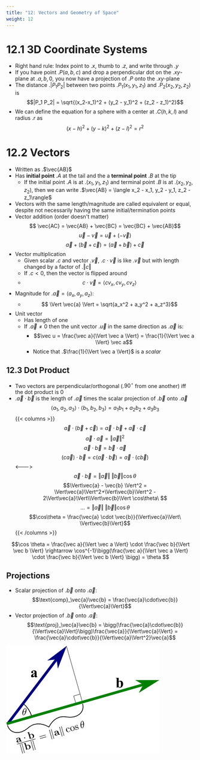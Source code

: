 ```yaml
---
title: "12: Vectors and Geometry of Space"
weight: 12
---
```



# 12.1 3D Coordinate Systems

- Right hand rule: Index point to .$x$, thumb to .$z$, and write through .$y$
- If you have point .$P(a,b,c)$ and drop a perpendicular dot on the .$xy$-plane at .$a,b,0$, you now have a projection of .$P$ onto the .$xy$-plane
- The distance .$|P_1 P_2|$ between two points .$P_1(x_1, y_1, z_1)$ and .$P_2(x_2, y_2, z_2)$ is
  $$|P_1 P_2| = \sqrt{(x_2-x_1)^2 + (y_2 - y_1)^2 + (z_2 - z_1)^2}$$
- We can define the equation for a sphere with a center at .$C(h,k,l)$ and radius .$r$ as
  $$(x-h)^2 + (y-k)^2 + (z-l)^2 = r^2$$

# 12.2 Vectors

- Written as .$\vec{AB}$
- Has **initial point** .$A$ at the tail and the a **terminal point** .$B$ at the tip
    - If the initial point .$A$ is at .$(x_1, y_1, z_1)$ and terminal point .$B$ is at .$(x_2, y_2, z_2)$, then we can write .$\vec{AB} = \langle x_2 - x_1, y_2 - y_1, z_2 - z_1\rangle$
- Vectors with the same length/magnitude are called equivalent or equal, despite not necessarily having  the same initial/termination points
- Vector addition (order doesn't matter)
  $$ \vec{AC} = \vec{AB} + \vec{BC} = \vec{BC} + \vec{AB}$$
  $$ \vec{u} - \vec{v} = \vec{u} + (- \vec{v})$$
  $$ \vec{a} + (\vec b + \vec c) = (\vec a + \vec b) + \vec c$$
- Vector multiplication
    - Given scalar .$c$ and vector .$\vec{v}$, .$c\cdot\vec{v}$ is like .$\vec{v}$ but with length changed by a factor of .$\Vert c\Vert$
    - If .$c<0$, then the vector is flipped around
    - $$c\cdot\vec{v} = \langle cv_x, cv_y, cv_z\rangle$$
- Magnitude for .$\vec{a} = \langle a_x, a_y, a_z \rangle$:
    - $$ \Vert \vec{a} \Vert = \sqrt{a_x^2 + a_y^2 + a_z^3}$$
- Unit vector
    - Has length of one
    - If .$\vec a \neq 0$ then the unit vector .$\vec u$ in the same direction as .$\vec a$ is:
        - $$\vec u = \frac{\vec a}{\Vert \vec a \Vert} = \frac{1}{\Vert \vec a \Vert} \vec a$$
        - Notice that .$\frac{1}{\Vert \vec a \Vert}$ is a *scalar*

## 12.3 Dot Product

- Two vectors are perpendicular/orthogonal (.$90^\circ$ from one another) iff the dot product is 0
- .$\vec{a} \cdot \vec{b}$ is the length of .$\vec{a}$ times the scalar projection of .$\vec{b}$ onto .$\vec{a}$
$$\langle a_1, a_2, a_3 \rangle \cdot \langle b_1, b_2, b_3 \rangle = a_1b_1 + a_2b_2 + a_3b_3$$
{{< columns >}} <!-- begin -->
$$\vec{a} \cdot (\vec{b} + \vec{c}) = \vec{a} \cdot \vec{b} + \vec{a}\cdot \vec{c}$$
$$ \vec a \cdot \vec a = \Vert \vec a \Vert ^2$$
$$ \vec a \cdot \vec b = \vec b \cdot \vec a $$
$$ (c \vec a) \cdot \vec b = c (\vec a \cdot \vec b) = \vec a \cdot (c \vec b)$$
<---> <!-- separator -->
$$\vec{a} \cdot \vec{b} = \Vert\vec{a}\Vert\ \Vert\vec{b}\Vert \cos \theta$$
$$\Vert\vec{a} - \vec{b} \Vert^2 = \Vert\vec{a}\Vert^2+\Vert\vec{b}\Vert^2 - 2\Vert\vec{a}\Vert\\Vert\vec{b}\Vert \cos\theta\ $$
$$... = \Vert\vec{a}\Vert\ \Vert\vec{b}\Vert \cos \theta$$
$$\cos\theta = \frac{\vec{a} \cdot \vec{b}}{\Vert\vec{a}\Vert\ \Vert\vec{b}\Vert}$$
{{< /columns >}}

$$\cos \theta = \frac{\vec a}{\Vert \vec a \Vert} \cdot \frac{\vec b}{\Vert \vec b \Vert} \rightarrow \cos^{-1}\bigg(\frac{\vec a}{\Vert \vec a \Vert} \cdot \frac{\vec b}{\Vert \vec b \Vert} \bigg) = \theta $$

## Projections

- Scalar projection of .$\vec{b}$ onto .$\vec{a}$:
$$\text{comp}_\vec{a}\vec{b} = \frac{\vec{a}\cdot\vec{b}}{\Vert\vec{a}\Vert}$$
- Vector projection of .$\vec{b}$ onto .$\vec{a}$:
$$\text{proj}_\vec{a}\vec{b} = \bigg(\frac{\vec{a}\cdot\vec{b}}{\Vert\vec{a}\Vert}\bigg)\frac{\vec{a}}{\Vert\vec{a}\Vert} = \frac{\vec{a}\cdot\vec{b}}{\Vert\vec{a}\Vert^2}\vec{a}$$


![Dot Product](/docs/math-53/imgs/dot.png)

